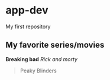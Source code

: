 # app-dev
My first repository

## My favorite series/movies
**Breaking bad**
 *Rick and morty*
  > Peaky Blinders

